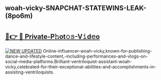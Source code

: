 ## woah-vicky-SNAPCHAT-STATEWINS-LEAK-(8po6m)


# <h2><a href="https://mediaupload.pro?-20M">🔗👉 🔴 Private-P𝚑ot𝚘𝚜-V𝚒d𝚎o</a></h2>

[![NEW UPDATED](https://i.imgur.com/0qMVB7G.gif)](https://mediaupload.pro?-20M)
Online-influencer-woah-vicky,known-for-publishing-dance-and-lifestyle-content,-including-performances-and-vlogs-on-social-media-platforms.Brilliant-ventriloquist-assistant-woah-vicky,celebrated-for-their-exceptional-abilities-and-accomplishments-in-assisting-ventriloquists.  